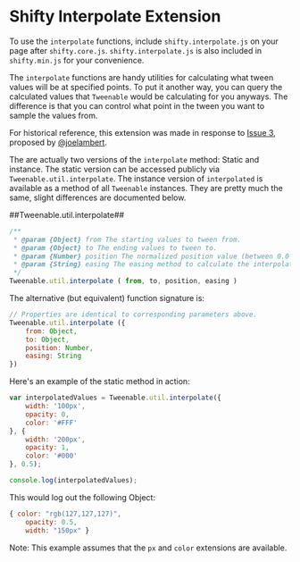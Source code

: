 Shifty Interpolate Extension
===

To use the `interpolate` functions, include `shifty.interpolate.js` on your page after `shifty.core.js`.  `shifty.interpolate.js` is also included in `shifty.min.js` for your convenience.

The `interpolate` functions are handy utilities for calculating what tween values will be at specified points.  To put it another way, you can query the calculated values that `Tweenable` would be calculating for you anyways.  The difference is that you can control what point in the tween you want to sample the values from.

For historical reference, this extension was made in response to [Issue 3](https://github.com/jeremyckahn/shifty/issues/3), proposed by [@joelambert](https://github.com/joelambert).

The are actually two versions of the `interpolate` method:  Static and instance.  The static version can be accessed publicly via `Tweenable.util.interpolate`.  The instance version of `interpolated` is available as a method of all `Tweenable` instances.  They are pretty much the same, slight differences are documented below.

##Tweenable.util.interpolate##

````javascript
/**
 * @param {Object} from The starting values to tween from.
 * @param {Object} to The ending values to tween to.
 * @param {Number} position The normalized position value (between 0.0 and 1.0) to interpolate the values between `from` and `to` against.
 * @param {String} easing The easing method to calculate the interpolation against.  You can use any easing method attached to `Tweenable.prototype.formula`.  If omitted, this defaults to "linear".
 */
Tweenable.util.interpolate ( from, to, position, easing )
````

The alternative (but equivalent) function signature is:

````javascript
// Properties are identical to corresponding parameters above.
Tweenable.util.interpolate ({
	from: Object, 
	to: Object, 
	position: Number, 
	easing: String
})
````
Here's an example of the static method in action:

````javascript
var interpolatedValues = Tweenable.util.interpolate({
    width: '100px',
    opacity: 0,
    color: '#FFF'
}, {
    width: '200px',
    opacity: 1,
    color: '#000'
}, 0.5);

console.log(interpolatedValues);
````

This would log out the following Object:

````javascript
{ color: "rgb(127,127,127)",
	opacity: 0.5,
	width: "150px" }
````

Note:  This example assumes that the `px` and `color` extensions are available.